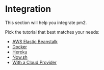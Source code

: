 # Integration

This section will help you integrate pm2.

Pick the tutorial that best matches your needs:

- [AWS Elastic Beanstalk](monitoring/integration/beanstalk.md)
- [Docker](monitoring/integration/docker.md)
- [Heroku](monitoring/integration/heroku.md)
- [Now.sh](monitoring/integration/now.md)
- [With a Cloud Provider](monitoring/integration/cloud-providers.md)